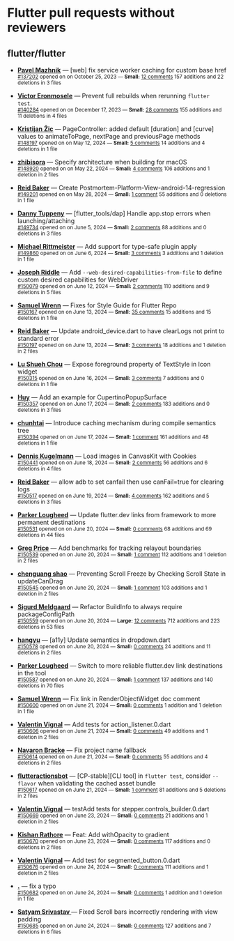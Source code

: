 # Flutter pull requests without reviewers

## flutter/flutter

* **[Pavel Mazhnik](https://github.com/p-mazhnik)** &mdash; [web] fix service worker caching for custom base href<br />
    <sub>[#137202](https://github.com/flutter/flutter/pull/137202) opened on on October 25, 2023 &mdash; **Small:** [12 comments](https://github.com/flutter/flutter/pull/137202) 157 additions and 22 deletions in 3 files</sub><br />

* **[Victor Eronmosele](https://github.com/victoreronmosele)** &mdash; Prevent full rebuilds when rerunning `flutter test`.<br />
    <sub>[#140284](https://github.com/flutter/flutter/pull/140284) opened on on December 17, 2023 &mdash; **Small:** [28 comments](https://github.com/flutter/flutter/pull/140284) 155 additions and 11 deletions in 4 files</sub><br />

* **[Kristijan Žic](https://github.com/KristijanZic)** &mdash; PageController: added default [duration] and [curve] values to animateToPage, nextPage and previousPage methods<br />
    <sub>[#148197](https://github.com/flutter/flutter/pull/148197) opened on on May 12, 2024 &mdash; **Small:** [5 comments](https://github.com/flutter/flutter/pull/148197) 14 additions and 4 deletions in 1 file</sub><br />

* **[zhibisora](https://github.com/zhibisora)** &mdash; Specify architecture when building for macOS<br />
    <sub>[#148920](https://github.com/flutter/flutter/pull/148920) opened on on May 22, 2024 &mdash; **Small:** [4 comments](https://github.com/flutter/flutter/pull/148920) 106 additions and 1 deletion in 2 files</sub><br />

* **[Reid Baker](https://github.com/reidbaker)** &mdash; Create Postmortem-Platform-View-android-14-regression<br />
    <sub>[#149201](https://github.com/flutter/flutter/pull/149201) opened on on May 28, 2024 &mdash; **Small:** [1 comment](https://github.com/flutter/flutter/pull/149201) 55 additions and 0 deletions in 1 file</sub><br />

* **[Danny Tuppeny](https://github.com/DanTup)** &mdash; [flutter_tools/dap] Handle app.stop errors when launching/attaching<br />
    <sub>[#149734](https://github.com/flutter/flutter/pull/149734) opened on on June 5, 2024 &mdash; **Small:** [2 comments](https://github.com/flutter/flutter/pull/149734) 88 additions and 0 deletions in 3 files</sub><br />

* **[Michael Rittmeister](https://github.com/DRSchlaubi)** &mdash; Add support for type-safe plugin apply<br />
    <sub>[#149860](https://github.com/flutter/flutter/pull/149860) opened on on June 6, 2024 &mdash; **Small:** [3 comments](https://github.com/flutter/flutter/pull/149860) 3 additions and 1 deletion in 1 file</sub><br />

* **[Joseph Riddle](https://github.com/joeriddles)** &mdash; Add `--web-desired-capabilities-from-file` to define custom desired capabilities for WebDriver<br />
    <sub>[#150079](https://github.com/flutter/flutter/pull/150079) opened on on June 12, 2024 &mdash; **Small:** [2 comments](https://github.com/flutter/flutter/pull/150079) 110 additions and 9 deletions in 5 files</sub><br />

* **[Samuel Wrenn](https://github.com/swrenn)** &mdash; Fixes for Style Guide for Flutter Repo<br />
    <sub>[#150167](https://github.com/flutter/flutter/pull/150167) opened on on June 13, 2024 &mdash; **Small:** [35 comments](https://github.com/flutter/flutter/pull/150167) 15 additions and 15 deletions in 1 file</sub><br />

* **[Reid Baker](https://github.com/reidbaker)** &mdash; Update android_device.dart to have clearLogs not print to standard error<br />
    <sub>[#150197](https://github.com/flutter/flutter/pull/150197) opened on on June 13, 2024 &mdash; **Small:** [3 comments](https://github.com/flutter/flutter/pull/150197) 18 additions and 1 deletion in 2 files</sub><br />

* **[Lu Shueh Chou](https://github.com/evan361425)** &mdash; Expose foreground property of TextStyle in Icon widget<br />
    <sub>[#150315](https://github.com/flutter/flutter/pull/150315) opened on on June 16, 2024 &mdash; **Small:** [3 comments](https://github.com/flutter/flutter/pull/150315) 7 additions and 0 deletions in 1 file</sub><br />

* **[Huy](https://github.com/huycozy)** &mdash; Add an example for CupertinoPopupSurface<br />
    <sub>[#150357](https://github.com/flutter/flutter/pull/150357) opened on on June 17, 2024 &mdash; **Small:** [2 comments](https://github.com/flutter/flutter/pull/150357) 183 additions and 0 deletions in 3 files</sub><br />

* **[chunhtai](https://github.com/chunhtai)** &mdash; Introduce caching mechanism during compile semantics tree<br />
    <sub>[#150394](https://github.com/flutter/flutter/pull/150394) opened on on June 17, 2024 &mdash; **Small:** [1 comment](https://github.com/flutter/flutter/pull/150394) 161 additions and 48 deletions in 1 file</sub><br />

* **[Dennis Kugelmann](https://github.com/IchordeDionysos)** &mdash; Load images in CanvasKit with Cookies<br />
    <sub>[#150441](https://github.com/flutter/flutter/pull/150441) opened on on June 18, 2024 &mdash; **Small:** [2 comments](https://github.com/flutter/flutter/pull/150441) 56 additions and 6 deletions in 4 files</sub><br />

* **[Reid Baker](https://github.com/reidbaker)** &mdash; allow adb to set canfail then use canFail=true for clearing logs<br />
    <sub>[#150517](https://github.com/flutter/flutter/pull/150517) opened on on June 19, 2024 &mdash; **Small:** [4 comments](https://github.com/flutter/flutter/pull/150517) 162 additions and 5 deletions in 3 files</sub><br />

* **[Parker Lougheed](https://github.com/parlough)** &mdash; Update flutter.dev links from framework to more permanent destinations<br />
    <sub>[#150531](https://github.com/flutter/flutter/pull/150531) opened on on June 20, 2024 &mdash; **Small:** [0 comments](https://github.com/flutter/flutter/pull/150531) 68 additions and 69 deletions in 44 files</sub><br />

* **[Greg Price](https://github.com/gnprice)** &mdash; Add benchmarks for tracking relayout boundaries<br />
    <sub>[#150539](https://github.com/flutter/flutter/pull/150539) opened on on June 20, 2024 &mdash; **Small:** [1 comment](https://github.com/flutter/flutter/pull/150539) 112 additions and 1 deletion in 2 files</sub><br />

* **[chenguang shao](https://github.com/shaochenguang)** &mdash; Preventing Scroll Freeze by Checking Scroll State in updateCanDrag<br />
    <sub>[#150545](https://github.com/flutter/flutter/pull/150545) opened on on June 20, 2024 &mdash; **Small:** [1 comment](https://github.com/flutter/flutter/pull/150545) 103 additions and 1 deletion in 2 files</sub><br />

* **[Sigurd Meldgaard](https://github.com/sigurdm)** &mdash; Refactor BuildInfo to always require packageConfigPath<br />
    <sub>[#150559](https://github.com/flutter/flutter/pull/150559) opened on on June 20, 2024 &mdash; **Large:** [12 comments](https://github.com/flutter/flutter/pull/150559) 712 additions and 223 deletions in 53 files</sub><br />

* **[hangyu](https://github.com/hangyujin)** &mdash; [a11y] Update semantics in dropdown.dart<br />
    <sub>[#150578](https://github.com/flutter/flutter/pull/150578) opened on on June 20, 2024 &mdash; **Small:** [0 comments](https://github.com/flutter/flutter/pull/150578) 24 additions and 11 deletions in 2 files</sub><br />

* **[Parker Lougheed](https://github.com/parlough)** &mdash; Switch to more reliable flutter.dev link destinations in the tool<br />
    <sub>[#150587](https://github.com/flutter/flutter/pull/150587) opened on on June 20, 2024 &mdash; **Small:** [1 comment](https://github.com/flutter/flutter/pull/150587) 137 additions and 140 deletions in 70 files</sub><br />

* **[Samuel Wrenn](https://github.com/swrenn)** &mdash; Fix link in RenderObjectWidget doc comment<br />
    <sub>[#150600](https://github.com/flutter/flutter/pull/150600) opened on on June 21, 2024 &mdash; **Small:** [0 comments](https://github.com/flutter/flutter/pull/150600) 1 addition and 1 deletion in 1 file</sub><br />

* **[Valentin Vignal](https://github.com/ValentinVignal)** &mdash; Add tests for action_listener.0.dart<br />
    <sub>[#150606](https://github.com/flutter/flutter/pull/150606) opened on on June 21, 2024 &mdash; **Small:** [0 comments](https://github.com/flutter/flutter/pull/150606) 49 additions and 1 deletion in 2 files</sub><br />

* **[Navaron Bracke](https://github.com/navaronbracke)** &mdash; Fix project name fallback<br />
    <sub>[#150614](https://github.com/flutter/flutter/pull/150614) opened on on June 21, 2024 &mdash; **Small:** [0 comments](https://github.com/flutter/flutter/pull/150614) 55 additions and 4 deletions in 2 files</sub><br />

* **[flutteractionsbot](https://github.com/flutteractionsbot)** &mdash; [CP-stable][CLI tool] in `flutter test`, consider `--flavor` when validating the cached asset bundle<br />
    <sub>[#150617](https://github.com/flutter/flutter/pull/150617) opened on on June 21, 2024 &mdash; **Small:** [1 comment](https://github.com/flutter/flutter/pull/150617) 81 additions and 5 deletions in 2 files</sub><br />

* **[Valentin Vignal](https://github.com/ValentinVignal)** &mdash; testAdd tests for stepper.controls_builder.0.dart<br />
    <sub>[#150669](https://github.com/flutter/flutter/pull/150669) opened on on June 23, 2024 &mdash; **Small:** [0 comments](https://github.com/flutter/flutter/pull/150669) 21 additions and 1 deletion in 2 files</sub><br />

* **[Kishan Rathore](https://github.com/rkishan516)** &mdash; Feat: Add withOpacity to gradient<br />
    <sub>[#150670](https://github.com/flutter/flutter/pull/150670) opened on on June 23, 2024 &mdash; **Small:** [0 comments](https://github.com/flutter/flutter/pull/150670) 117 additions and 0 deletions in 2 files</sub><br />

* **[Valentin Vignal](https://github.com/ValentinVignal)** &mdash; Add test for segmented_button.0.dart<br />
    <sub>[#150676](https://github.com/flutter/flutter/pull/150676) opened on on June 24, 2024 &mdash; **Small:** [0 comments](https://github.com/flutter/flutter/pull/150676) 111 additions and 1 deletion in 2 files</sub><br />

* **[.](https://github.com/foxmind1)** &mdash; fix a typo<br />
    <sub>[#150682](https://github.com/flutter/flutter/pull/150682) opened on on June 24, 2024 &mdash; **Small:** [0 comments](https://github.com/flutter/flutter/pull/150682) 1 addition and 1 deletion in 1 file</sub><br />

* **[Satyam Srivastav ](https://github.com/D-extremity)** &mdash; Fixed Scroll bars incorrectly rendering with view padding <br />
    <sub>[#150685](https://github.com/flutter/flutter/pull/150685) opened on on June 24, 2024 &mdash; **Small:** [0 comments](https://github.com/flutter/flutter/pull/150685) 127 additions and 7 deletions in 6 files</sub><br />

